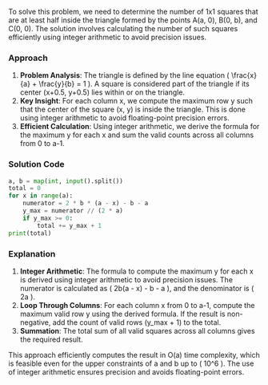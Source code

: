 To solve this problem, we need to determine the number of 1x1 squares that are at least half inside the triangle formed by the points A(a, 0), B(0, b), and C(0, 0). The solution involves calculating the number of such squares efficiently using integer arithmetic to avoid precision issues.

### Approach
1. **Problem Analysis**: The triangle is defined by the line equation \( \frac{x}{a} + \frac{y}{b} = 1 \). A square is considered part of the triangle if its center (x+0.5, y+0.5) lies within or on the triangle.
2. **Key Insight**: For each column x, we compute the maximum row y such that the center of the square (x, y) is inside the triangle. This is done using integer arithmetic to avoid floating-point precision errors.
3. **Efficient Calculation**: Using integer arithmetic, we derive the formula for the maximum y for each x and sum the valid counts across all columns from 0 to a-1.

### Solution Code
```python
a, b = map(int, input().split())
total = 0
for x in range(a):
    numerator = 2 * b * (a - x) - b - a
    y_max = numerator // (2 * a)
    if y_max >= 0:
        total += y_max + 1
print(total)
```

### Explanation
1. **Integer Arithmetic**: The formula to compute the maximum y for each x is derived using integer arithmetic to avoid precision issues. The numerator is calculated as \( 2b(a - x) - b - a \), and the denominator is \( 2a \).
2. **Loop Through Columns**: For each column x from 0 to a-1, compute the maximum valid row y using the derived formula. If the result is non-negative, add the count of valid rows (y_max + 1) to the total.
3. **Summation**: The total sum of all valid squares across all columns gives the required result.

This approach efficiently computes the result in O(a) time complexity, which is feasible even for the upper constraints of a and b up to \( 10^6 \). The use of integer arithmetic ensures precision and avoids floating-point errors.